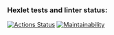 ### Hexlet tests and linter status:
[![Actions Status](https://github.com/Pyplee/frontend-project-11/actions/workflows/hexlet-check.yml/badge.svg)](https://github.com/Pyplee/frontend-project-11/actions)
[![Maintainability](https://api.codeclimate.com/v1/badges/f3f6016e372b33afca59/maintainability)](https://codeclimate.com/github/Pyplee/frontend-project-11/maintainability)